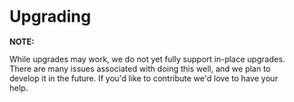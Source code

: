 # Upgrading

**NOTE:**

While upgrades may work, we do not yet fully support in-place upgrades.
There are many issues associated with doing this well, and we plan to develop it in the future.
If you'd like to contribute we'd love to have your help.
